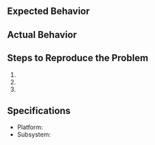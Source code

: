 ## Expected Behavior


## Actual Behavior


## Steps to Reproduce the Problem

  1.
  1.
  1.

## Specifications

  - Platform:
  - Subsystem:
